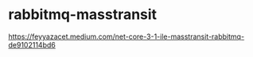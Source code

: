 # rabbitmq-masstransit
https://feyyazacet.medium.com/net-core-3-1-ile-masstransit-rabbitmq-de9102114bd6
